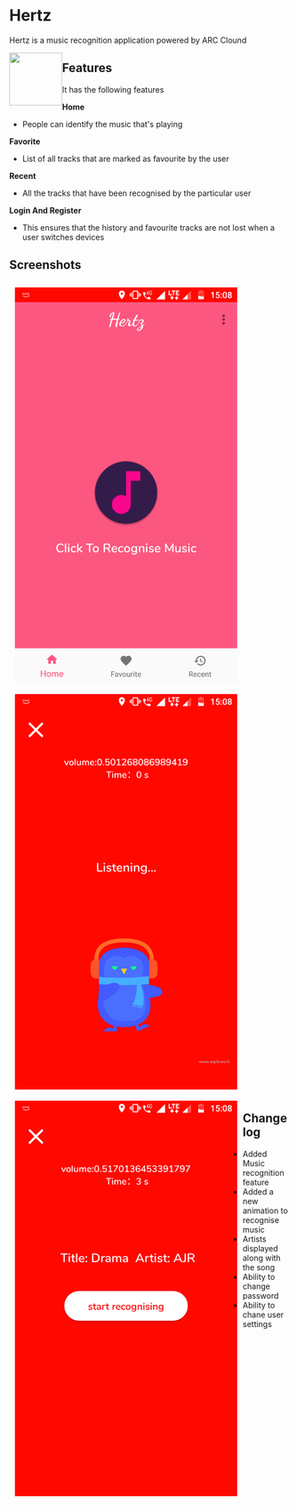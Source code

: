 # Hertz

Hertz is a music recognition application powered by ARC Clound

<img src="/Screenshots/logo.png" align="left" height="95" width="95">

## Features

It has the following features


<b>Home</b>
* People can identify the music that's playing 

<b>Favorite</b>
* List of all tracks that are  marked as favourite by the user

<b>Recent</b>
* All the tracks that have been recognised by the particular user


<b>Login And Register</b>
* This ensures that the history and favourite tracks are not lost when a user switches devices

## Screenshots

<img src="/Screenshots/1.png" align="left"
width="400"
    hspace="10" vspace="10">
<img src="/Screenshots/2.png" align="center"
width="400"
    hspace="10" vspace="10">
<img src="/Screenshots/3.png" align="left"
width="400"
    hspace="10" vspace="10">
    
## Changelog

- Added Music recognition feature
- Added a new animation to recognise music
- Artists displayed along with the song
- Ability to change password
- Ability to chane user settings
